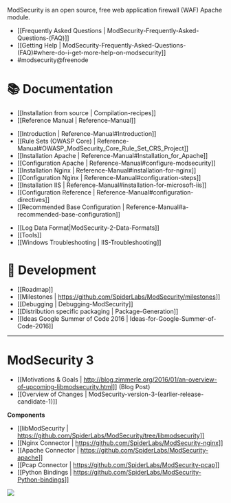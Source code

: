 ModSecurity is an open source, free web application firewall (WAF) Apache module.

* [[Frequently Asked Questions  | ModSecurity-Frequently-Asked-Questions-(FAQ)]]
* [[Getting Help | ModSecurity-Frequently-Asked-Questions-(FAQ)#where-do-i-get-more-help-on-modsecurity]]
* #modsecurity@freenode

# 📚 Documentation

* [[Installation from source | Compilation-recipes]]
* [[Reference Manual | Reference-Manual]]
 - [[Introduction | Reference-Manual#Introduction]]
 - [[Rule Sets (OWASP Core) | Reference-Manual#OWASP_ModSecurity_Core_Rule_Set_CRS_Project]]
 - [[Installation Apache | Reference-Manual#Installation_for_Apache]]
 - [[Configuration Apache | Reference-Manual#configure-modsecurity]]
 - [[Installation Nginx | Reference-Manual#installation-for-nginx]]
 - [[Configuration Nginx | Reference-Manual#configuration-steps]]
 - [[Installation IIS | Reference-Manual#installation-for-microsoft-iis]]
 - [[Configuration Reference | Reference-Manual#configuration-directives]]
 - [[Recommended Base Configuration | Reference-Manual#a-recommended-base-configuration]]
 

* [[Log Data Format|ModSecurity-2-Data-Formats]]
* [[Tools]]
* [[Windows Troubleshooting | IIS-Troubleshooting]]


# 🚢 Development

* [[Roadmap]]
* [[Milestones | https://github.com/SpiderLabs/ModSecurity/milestones]]
* [[Debugging | Debugging-ModSecurity]] 
* [[Distribution specific packaging | Package-Generation]]
* [[Ideas Google Summer of Code 2016 | Ideas-for-Google-Summer-of-Code-2016]]


-------

# ModSecurity 3
* [[Motivations & Goals | http://blog.zimmerle.org/2016/01/an-overview-of-upcoming-libmodsecurity.html]] (Blog Post)
* [[Overview of Changes | ModSecurity-version-3-(earlier-release-candidate-1)]]

__Components__

* [[libModSecurity | https://github.com/SpiderLabs/ModSecurity/tree/libmodsecurity]]
* [[Nginx Connector | https://github.com/SpiderLabs/ModSecurity-nginx]]
* [[Apache Connector | https://github.com/SpiderLabs/ModSecurity-apache]]
* [[Pcap Connector | https://github.com/SpiderLabs/ModSecurity-pcap]]
* [[Python Bindings | https://github.com/SpiderLabs/ModSecurity-Python-bindings]]

![](http://4.bp.blogspot.com/-yBt4bglIBdU/VpOni6ipQEI/AAAAAAAATmM/v2H1u_w4dIA/s400/6a0133f264aa62970b01b7c7fe12d5970b.png)

